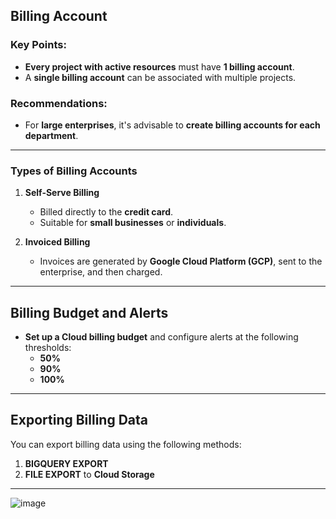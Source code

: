 ## Billing Account

### Key Points:
- **Every project with active resources** must have **1 billing account**.  
- A **single billing account** can be associated with multiple projects.

### Recommendations:
- For **large enterprises**, it's advisable to **create billing accounts for each department**.

---

### Types of Billing Accounts

1. **Self-Serve Billing**  
   - Billed directly to the **credit card**.  
   - Suitable for **small businesses** or **individuals**.
   
2. **Invoiced Billing**  
   - Invoices are generated by **Google Cloud Platform (GCP)**, sent to the enterprise, and then charged.

---

## Billing Budget and Alerts

- **Set up a Cloud billing budget** and configure alerts at the following thresholds:
  - **50%**  
  - **90%**  
  - **100%**

---

## Exporting Billing Data

You can export billing data using the following methods:
1. **BIGQUERY EXPORT**  
2. **FILE EXPORT** to **Cloud Storage**

---

![image](https://github.com/user-attachments/assets/3d69da2e-de8c-4f0c-82c4-71fee1e925ce)
